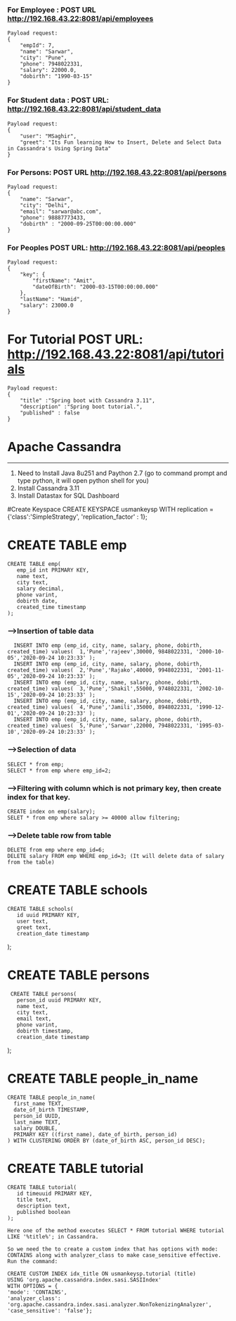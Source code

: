 ### For Employee : POST URL http://192.168.43.22:8081/api/employees
	Payload request:
	{
	    "empId": 7,
	    "name": "Sarwar",
	    "city": "Pune",
	    "phone": 7948022331,
	    "salary": 22000.0,
	    "dobirth": "1990-03-15"
	}

### For Student data : POST URL: http://192.168.43.22:8081/api/student_data
	Payload request:
	{
		"user": "MSaghir",
		"greet": "Its Fun learning How to Insert, Delete and Select Data in Cassandra's Using Spring Data"
	}

### For Persons: POST URL http://192.168.43.22:8081/api/persons
	Payload request:
	{
	    "name": "Sarwar",
	    "city": "Delhi",
	    "email": "sarwar@abc.com",
	    "phone": 98887773433,
	    "dobirth" : "2000-09-25T00:00:00.000"
	}

### For Peoples POST URL: http://192.168.43.22:8081/api/peoples
	Payload request:
	{
	    "key": {
	        "firstName": "Amit",
	        "dateOfBirth": "2000-03-15T00:00:00.000"
	    },
	    "lastName": "Hamid",
	    "salary": 23000.0
	}

# For Tutorial POST URL: http://192.168.43.22:8081/api/tutorials
	Payload request:
	{
	    "title" :"Spring boot with Cassandra 3.11",
	    "description" :"Spring boot tutorial.",
	    "published" : false
	}

# Apache Cassandra
-------------------
1. Need to Install Java 8u251 and Paython 2.7 (go to command prompt and type python, it will open python shell for you)
2. Install Cassandra 3.11
3. Install Datastax for SQL Dashboard

#Create Keyspace
	 CREATE KEYSPACE usmankeysp WITH replication = {'class':'SimpleStrategy', 'replication_factor' : 1};

# CREATE TABLE emp
	CREATE TABLE emp(
	   emp_id int PRIMARY KEY,
	   name text,
	   city text,
	   salary decimal,
	   phone varint,
	   dobirth date,
	   created_time timestamp
	);
   
### -->Insertion of table data
	  INSERT INTO emp (emp_id, city, name, salary, phone, dobirth, created_time) values(  1,'Pune','rajeev',30000, 9848022331, '2000-10-05','2020-09-24 10:23:33' );
	  INSERT INTO emp (emp_id, city, name, salary, phone, dobirth, created_time) values(  2,'Pune','Rajako',40000, 9948022331, '2001-11-05','2020-09-24 10:23:33' );
	  INSERT INTO emp (emp_id, city, name, salary, phone, dobirth, created_time) values(  3,'Pune','Shakil',55000, 9748022331, '2002-10-15','2020-09-24 10:23:33' );
	  INSERT INTO emp (emp_id, city, name, salary, phone, dobirth, created_time) values(  4,'Pune','Jamili',35000, 8948022331, '1990-12-01','2020-09-24 10:23:33' );
	  INSERT INTO emp (emp_id, city, name, salary, phone, dobirth, created_time) values(  5,'Pune','Sarwar',22000, 7948022331, '1995-03-10','2020-09-24 10:23:33' );
 
 
### -->Selection of data
	SELECT * from emp;
	SELECT * from emp where emp_id=2;
	
### -->Filtering with column which is not primary key, then create index for that key.
	CREATE index on emp(salary);
	SELET * from emp where salary >= 40000 allow filtering;
   
### -->Delete table row from table
	DELETE from emp where emp_id=6;
	DELETE salary FROM emp WHERE emp_id=3; (It will delete data of salary from the table)

#  CREATE TABLE schools
	CREATE TABLE schools(
	   id uuid PRIMARY KEY,
	   user text,
	   greet text,
	   creation_date timestamp
   );
   

#   CREATE TABLE persons
	 CREATE TABLE persons(
	   person_id uuid PRIMARY KEY,
	   name text,
	   city text,
	   email text,
	   phone varint,
	   dobirth timestamp,
	   creation_date timestamp
   );
   
 
# 	CREATE TABLE people_in_name
	CREATE TABLE people_in_name(
	  first_name TEXT,
	  date_of_birth TIMESTAMP,
	  person_id UUID,
	  last_name TEXT,
	  salary DOUBLE,
	  PRIMARY KEY ((first_name), date_of_birth, person_id)
	) WITH CLUSTERING ORDER BY (date_of_birth ASC, person_id DESC);

# CREATE TABLE tutorial
	CREATE TABLE tutorial(
	   id timeuuid PRIMARY KEY,
	   title text,
	   description text,
	   published boolean
	);
	
	Here one of the method executes SELECT * FROM tutorial WHERE tutorial 
	LIKE '%title%'; in Cassandra.

	So we need the to create a custom index that has options with mode: 
	CONTAINS along with analyzer_class to make case_sensitive effective.
	Run the command:

	CREATE CUSTOM INDEX idx_title ON usmankeysp.tutorial (title) 
	USING 'org.apache.cassandra.index.sasi.SASIIndex' 
	WITH OPTIONS = {
	'mode': 'CONTAINS', 
	'analyzer_class': 'org.apache.cassandra.index.sasi.analyzer.NonTokenizingAnalyzer', 
	'case_sensitive': 'false'};
	
